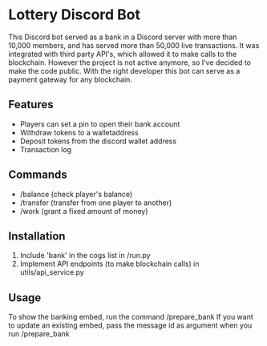 # Lottery Discord Bot

This Discord bot served as a bank in a Discord server with more than 10,000 members, and has served more than 50,000 live transactions.
It was integrated with third party API's, which allowed it to make calls to the blockchain.
However the project is not active anymore, so I've decided to make the code public.
With the right developer this bot can serve as a payment gateway for any blockchain.

## Features

- Players can set a pin to open their bank account
- Withdraw tokens to a walletaddress
- Deposit tokens from the discord wallet address
- Transaction log

## Commands

- /balance (check player's balance)
- /transfer (transfer from one player to another)
- /work (grant a fixed amount of money)

## Installation

1. Include 'bank' in the cogs list in /run.py
2. Implement API endpoints (to make blockchain calls) in utils/api_service.py

## Usage

To show the banking embed, run the command /prepare_bank
If you want to update an existing embed, pass the message id as argument when you run /prepare_bank
